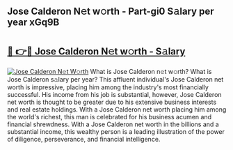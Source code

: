 ## Jose Calderon N𝚎t w𝚘rth - Part-gi0 S𝚊lary per year xGq9B

# <h2><a href="http://gc0gc4.nevu.top/?p=Jose+Calderon">🔗 👉🔴 Jose Calderon N𝚎t w𝚘rth - S𝚊lary</a></h2>

[![Jose Calderon N𝚎t W𝚘rth](https://i.imgur.com/Oavwk0R.jpeg)](http://gc0gc4.nevu.top/?p=Jose+Calderon)
What is Jose Calderon n𝚎t w𝚘rth? What is Jose Calderon s𝚊lary per year?
This affluent individual's Jose Calderon net worth is impressive, placing him among the industry's most financially successful. His income from his job is substantial, however, Jose Calderon net worth is thought to be greater due to his extensive business interests and real estate holdings. With a Jose Calderon net worth placing him among the world's richest, this man is celebrated for his business acumen and financial shrewdness. With a Jose Calderon net worth in the billions and a substantial income, this wealthy person is a leading illustration of the power of diligence, perseverance, and financial intelligence.

